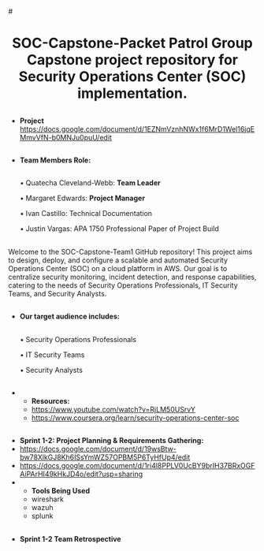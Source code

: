 #<h1 align="center"> SOC-Capstone-Packet Patrol
Group Capstone project repository for Security Operations Center (SOC) implementation.
##
- **Project**
https://docs.google.com/document/d/1EZNmVznhNWx1f6MrD1Wel16jqEMmvVfN-b0MNJu0puU/edit
##
- **Team Members Role:**
   ##
  
     • Quatecha Cleveland-Webb: **Team Leader**

     • Margaret Edwards: **Project Manager**

     • Ivan Castillo: Technical Documentation 

     • Justin Vargas: APA 1750 Professional Paper of Project Build


  
##
Welcome to the SOC-Capstone-Team1 GitHub repository! This project aims to design, deploy, and configure a scalable and automated Security Operations Center (SOC) on a cloud platform in AWS. Our goal is to centralize security monitoring, incident detection, and response capabilities, catering to the needs of Security Operations Professionals, IT Security Teams, and Security Analysts.
##

- **Our target audience includes:**
  ##
    • Security Operations Professionals
  
    • IT Security Teams
  
    • Security Analysts


##
##
- - **Resources:**
  - https://www.youtube.com/watch?v=RjLM50USrvY
  - https://www.coursera.org/learn/security-operations-center-soc
##

##
- **Sprint 1-2: Project Planning & Requirements Gathering:**
- https://docs.google.com/document/d/19wsBtw-bw78XlkGJ8Kh6ISsYmWZ57OPBM5P6TyHfUp4/edit
- https://docs.google.com/document/d/1ri4l8PPLV0UcBY9brIH37BRxOGFAiPArHI49kHkJD4o/edit?usp=sharing
- - **Tools Being Used**
  - wireshark
  - wazuh
  - splunk
##
- **Sprint 1-2 Team Retrospective**


  
